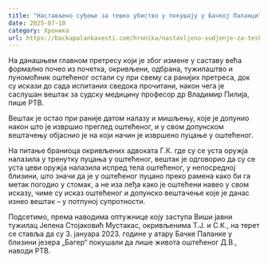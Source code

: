 ```yaml
---
title: "Настављено суђење за тешко убиство у покушају у Бачкој Паланци"
date: 2025-07-10
category: Хроника
url: https://backapalankavesti.com/hronika/nastavljeno-sudjenje-za-tesko-ubistvo-u-pokusaju-u-backoj-palanci-2/
---
```


На данашњем главном претресу који је због измене у саставу већа формално почео из почетка, окривљени, одбрана, тужилаштво и пуномоћник оштећеног остали су при свему са ранијих претреса, док су искази до сада испитаних сведока прочитани, након чега је саслушан вештак за судску медицину професор др Владимир Пилија, пише РТВ.

Вештак је остао при раније датом налазу и мишљењу, које је допунио након што је извршио преглед оштећеног, и у свом допунском вештачењу објаснио је на који начин је извршено пуцање у оштећеног.

На питање браниоца окривљених адвоката Г.К. где су се уста оружја налазила у тренутку пуцања у оштећеног, вештак је одговорио да су се уста цеви оружја налазила испред тела оштећеног, у непосредној близини, што значи да је у оштећеног пуцано преко рамена како би га метак погодио у стомак, а не иза леђа како је оштећени навео у свом исказу, чиме су исказ оштећеног и допунско вештачење које је данас изнео вештак – у потпуној супротности.

Подсетимо, према наводима оптужнице коју заступа Виши јавни тужилац Јелена Стојаковић Мустакас, окривљенима Т.Ј. и С.К., на терет се ставља да су 3. јануара 2023. године у атару Бачке Паланке у близини језера „Багер“ покушали да лише живота оштећеног Д.В., наводи РТВ.
